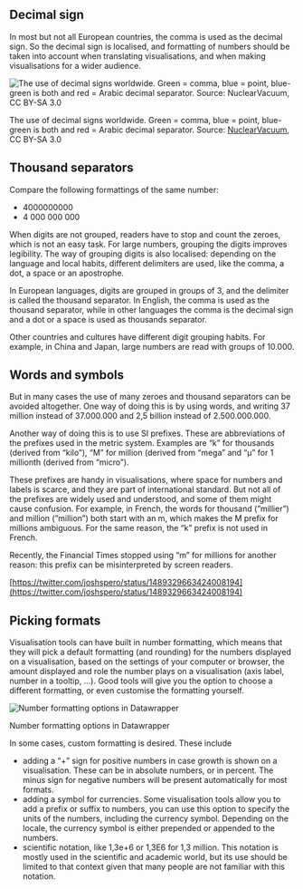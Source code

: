 ## Decimal sign

In most but not all European countries, the comma is used as the decimal sign. So the decimal sign is localised, and formatting of numbers should be taken into account when translating visualisations, and when making visualisations for a wider audience.

![The use of decimal signs worldwide. Green = comma, blue = point, blue-green is both and red = Arabic decimal separator. Source: [NuclearVacuum](https://commons.wikimedia.org/wiki/File:DecimalSeparator.svg), CC BY-SA 3.0](Numbers%20and%20number%20formatting%2038f6da07bd394d2db4c79e3b8c2a53e3/DecimalSeparator.svg.png)

The use of decimal signs worldwide. Green = comma, blue = point, blue-green is both and red = Arabic decimal separator. Source: [NuclearVacuum](https://commons.wikimedia.org/wiki/File:DecimalSeparator.svg), CC BY-SA 3.0

## Thousand separators

Compare the following formattings of the same number:

- 4000000000
- 4 000 000 000

When digits are not grouped, readers have to stop and count the zeroes, which is not an easy task. For large numbers, grouping the digits improves legibility. The way of grouping digits is also localised: depending on the language and local habits, different delimiters are used, like the comma, a dot, a space or an apostrophe.

In European languages, digits are grouped in groups of 3, and the delimiter is called the thousand separator. In English, the comma is used as the thousand separator, while in other languages the comma is the decimal sign and a dot or a space is used as thousands separator.

Other countries and cultures have different digit grouping habits. For example, in China and Japan, large numbers are read with groups of 10.000.

## Words and symbols

But in many cases the use of many zeroes and thousand separators can be avoided altogether. One way of doing this is by using words, and writing 37 million instead of 37.000.000 and 2,5 billion instead of 2.500.000.000.

Another way of doing this is to use SI prefixes. These are abbreviations of the prefixes used in the metric system. Examples are “k” for thousands (derived from “kilo”), “M” for million (derived from “mega” and “μ” for 1 millionth (derived from “micro”).

These prefixes are handy in visualisations, where space for numbers and labels is scarce, and they are part of international standard. But not all of the prefixes are widely used and understood, and some of them might cause confusion. For example, in French, the words for thousand (”millier”) and million (”million”) both start with an m, which makes the M prefix for millions ambiguous. For the same reason, the “k” prefix is not used in French.

Recently, the Financial Times stopped using “m” for millions for another reason: this prefix can be misinterpreted by screen readers.

[https://twitter.com/joshspero/status/1489329663424008194](https://twitter.com/joshspero/status/1489329663424008194)

## Picking formats

Visualisation tools can have built in number formatting, which means that they will pick a default formatting (and rounding) for the numbers displayed on a visualisation, based on the settings of your computer or browser, the amount displayed and role the number plays on a visualisation (axis label, number in a tooltip, ...). Good tools will give you the option to choose a different formatting, or even customise the formatting yourself.

<p class='center'>
<img src='Numbers%20and%20number%20formatting%2038f6da07bd394d2db4c79e3b8c2a53e3/number-formatting-datawrapper.png' alt='Number formatting options in Datawrapper' class='max-400' />
</p>

Number formatting options in Datawrapper

In some cases, custom formatting is desired. These include

- adding a “+” sign for positive numbers in case growth is shown on a visualisation. These can be in absolute numbers, or in percent. The minus sign for negative numbers will be present automatically for most formats.
- adding a symbol for currencies. Some visualisation tools allow you to add a prefix or suffix to numbers, you can use this option to specify the units of the numbers, including the currency symbol. Depending on the locale, the currency symbol is either prepended or appended to the numbers.
- scientific notation, like 1,3e+6 or 1,3E6 for 1,3 million. This notation is mostly used in the scientific and academic world, but its use should be limited to that context given that many people are not familiar with this notation.